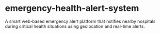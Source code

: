 # emergency-health-alert-system
A smart web-based emergency alert platform that notifies nearby hospitals during critical health situations using geolocation and real-time alerts.
